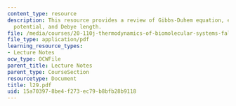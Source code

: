 ```yaml
---
content_type: resource
description: This resource provides a review of Gibbs-Duhem equation, electrochemical
  potential, and Debye length.
file: /media/courses/20-110j-thermodynamics-of-biomolecular-systems-fall-2005/15a703978be4f273ec79b8bfb28b9118_l29.pdf
file_type: application/pdf
learning_resource_types:
- Lecture Notes
ocw_type: OCWFile
parent_title: Lecture Notes
parent_type: CourseSection
resourcetype: Document
title: l29.pdf
uid: 15a70397-8be4-f273-ec79-b8bfb28b9118
---
```

